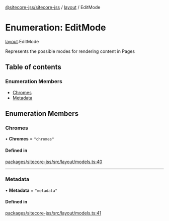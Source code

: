 [@sitecore-jss/sitecore-jss](../README.md) / [layout](../modules/layout.md) / EditMode

# Enumeration: EditMode

[layout](../modules/layout.md).EditMode

Represents the possible modes for rendering content in Pages

## Table of contents

### Enumeration Members

- [Chromes](layout.EditMode.md#chromes)
- [Metadata](layout.EditMode.md#metadata)

## Enumeration Members

### Chromes

• **Chromes** = ``"chromes"``

#### Defined in

[packages/sitecore-jss/src/layout/models.ts:40](https://github.com/Sitecore/jss/blob/390e68c29/packages/sitecore-jss/src/layout/models.ts#L40)

___

### Metadata

• **Metadata** = ``"metadata"``

#### Defined in

[packages/sitecore-jss/src/layout/models.ts:41](https://github.com/Sitecore/jss/blob/390e68c29/packages/sitecore-jss/src/layout/models.ts#L41)
